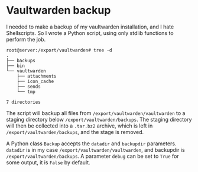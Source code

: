 # Vaultwarden backup

I needed to make a backup of my vaultwarden installation, and I hate Shellscripts.
So I wrote a Python script, using only stdlib functions to perform the job.

```
root@server:/export/vaultwarden# tree -d
.
├── backups
├── bin
└── vaultwarden
    ├── attachments
    ├── icon_cache
    ├── sends
    └── tmp

7 directories
```

The script will backup all files from `/export/vaultwarden/vaultwarden` 
to a staging directory below `/export/vaultwarden/backups`.
The staging directory will then be collected into a `.tar.bz2` archive,
which is left in `/export/vaultwarden/backups`, and the stage is removed.

A Python class `Backup` accepts the `datadir` and `backupdir` parameters.
`datadir` is in my case `/export/vaultwarden/vaultwarden`, and backupdir
is `/export/vaultwarden/backups`.
A parameter `debug` can be set to `True` for some output, it is `False` by default.